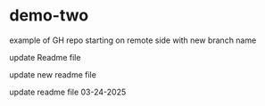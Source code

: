 # demo-two
example of GH repo starting on remote side with new branch name

update Readme file

update new readme file

update readme file 03-24-2025
